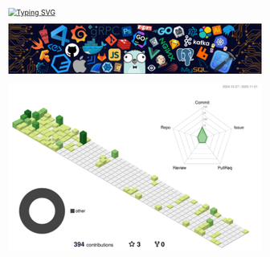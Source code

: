 [![Typing SVG](https://readme-typing-svg.herokuapp.com?font=Open+Sans&weight=750&size=24&pause=1000&color=444FF7&vCenter=true&width=435&lines=RUNNING+IN+MY+LOVE)](https://git.io/typing-svg)

![running in my love](img/header_.png)

![3DProfile](profile-3d-contrib/profile-green-animate.svg)